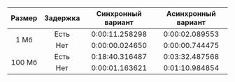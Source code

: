 <table>
    <thead>
        <tr>
            <th>Размер</th>
            <th>Задержка</th>
            <th>Синхронный вариант</th>
            <th>Асинхронный вариант</th>
        </tr>
    </thead>
    <tbody>
        <tr>
            <td rowspan=2 align="center">1 Мб</td>
            <td rowspan=1 align="center">Есть</td>
            <td align="center">0:00:11.258298</td>
            <td align="center">0:00:02.089553</td>
        </tr>
        <tr>
            <td align="center">Нет</td>
            <td align="center">0:00:00.024650</td>
            <td align="center">0:00:00.744475</td>
        </tr>
        <tr>
            <td rowspan=2 align="center">100 Мб</td>
            <td rowspan=1 align="center">Есть</td>
            <td align="center">0:18:40.316487</td>
            <td align="center">0:03:32.487568</td>
        </tr>
        <tr>
            <td align="center">Нет</td>
            <td align="center">0:00:01.163621</td>
            <td align="center">0:01:10.984854</td>
        </tr>
    </tbody>
</table>